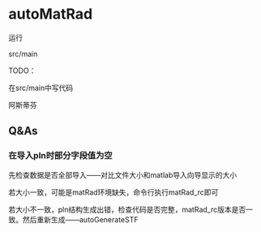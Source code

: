 # autoMatRad

运行

src/main



TODO：

在src/main中写代码

阿斯蒂芬







## Q&As

### 在导入pln时部分字段值为空

先检查数据是否全部导入——对比文件大小和matlab导入向导显示的大小

若大小一致，可能是matRad环境缺失，命令行执行matRad_rc即可

若大小不一致，pln结构生成出错，检查代码是否完整，matRad_rc版本是否一致。然后重新生成——autoGenerateSTF

